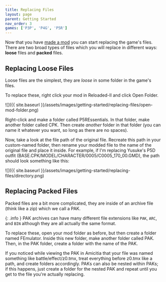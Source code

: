 ```yaml
---
title: Replacing Files 
layout: page
parent: Getting Started
nav_order: 3
games: ['P3P', 'P4G', 'P5R']
---
```


Now that you have [made a mod](making-a-mod) you can start replacing the game's files. There are two broad types of files which you will replace in different ways: **loose** files and **packed** files.

## Replacing Loose Files
Loose files are the simplest, they are *loose* in some folder in the game's files. 

To replace these, right click your mod in Reloaded-II and click Open Folder.

![]({{ site.baseurl }}/assets/images/getting-started/replacing-files/open-mod-folder.png)

Right-click and make a folder called P5REssentials. In that folder, make another folder called CPK. Then create *another* folder in that folder (you can name it whatever you want, so long as there are no spaces). 

Now, take a look at the file path of the original file. Recreate this path in your custom-named folder, then rename your modded file to the name of the original file and place it inside. For example, if I'm replacing Yusuke's P5D outfit (BASE.CPK/MODEL/CHARACTER/0005/C0005_170_00.GMD), the path should look something like this:

![]({{ site.baseurl }}/assets/images/getting-started/replacing-files/directory.png)

## Replacing Packed Files
Packed files are a bit more complicated, they are inside of an archive file (think like a zip) which we call a PAK.

{: .info }
PAK archives can have many different file extensions like `PAK`, `ARC`, and `BIN` although they are all actually the same format.

To replace these, open your mod folder as before, but then create a folder named FEmulator. Inside this new folder, make another folder called PAK. Then, in the PAK folder, create a folder with the name of the PAK.

If you noticed while viewing the PAK in Amicitia that your file was named something like battle/effect/z0.tmx, treat everything before z0.tmx like a path, and create folders accordingly. PAKs can also be nested within PAKs; if this happens, just create a folder for the nested PAK and repeat until you get to the file you're actually replacing.
